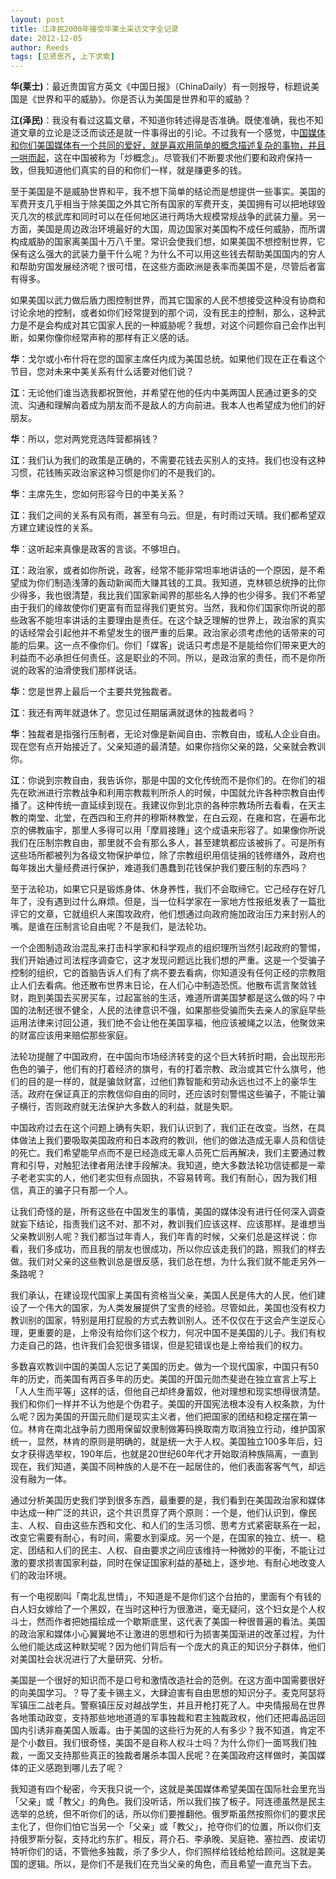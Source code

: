 ```yaml
---
layout: post
title: 江泽民2000年接受华莱士采访文字全记录
date: 2012-12-05
author: Reeds
tags: [见贤思齐, 上下求索]
---
```


   

**华(莱士)**：最近贵国官方英文《中国日报》（ChinaDaily）有一则报导，标题说美国是《世界和平的威胁》。你是否认为美国是世界和平的威胁？

**江(泽民)**：我没有看过这篇文章，不知道你转述得是否准确。既使准确，我也不知道文章的立论是泛泛而谈还是就一件事得出的引论。不过我有一个感觉，中<u>国媒体和你们美国媒体有一个共同的爱好，就是喜欢用简单的概念描述复杂的事物，并且一哄而起</u>，这在中国被称为「炒概念」。尽管我们不断要求他们要和政府保持一致，但我知道他们真实的目的和你们一样，就是赚更多的钱。

至于美国是不是威胁世界和平，我不想下简单的结论而是想提供一些事实。美国的军费开支几乎相当于除美国之外其它所有国家的军费开支，美国拥有可以把地球毁灭几次的核武库和同时可以在任何地区进行两场大规模常规战争的武装力量。另一方面，美国是周边政治环境最好的大国，周边国家对美国构不成任何威胁，而所谓构成威胁的国家离美国十万八千里。常识会使我们想，如果美国不想控制世界，它保有这么强大的武装力量干什么呢？为什么不可以用这些钱去帮助美国国内的穷人和帮助穷国发展经济呢？很可惜，在这些方面欧洲是表率而美国不是，尽管后者富有得多。

如果美国以武力做后盾力图控制世界，而其它国家的人民不想接受这种没有协商和讨论余地的控制，或者如你们经常提到的那个词，没有民主的控制，那么，这种武力是不是会构成对其它国家人民的一种威胁呢？我想，对这个问题你自己会作出判断，如果你像你经常声称的那样有正义感的话。

**华**：戈尔或小布什将在您的国家主席任内成为美国总统。如果他们现在正在看这个节目，您对未来中美关系有什么话要对他们说？

**江**：无论他们谁当选我都祝贺他，并希望在他的任内中美两国人民通过更多的交流、沟通和理解向着成为朋友而不是敌人的方向前进。我本人也希望成为他们的好朋友。

**华**：所以，您对两党竞选阵营都捐钱？

**江**：我们认为我们的政策是正确的，不需要花钱去买别人的支持。我们也没有这种习惯，花钱贿买政治家这种习惯是你们的不是我们的。

**华**：主席先生，您如何形容今日的中美关系？

**江**：我们之间的关系有风有雨，甚至有乌云。但是，有时雨过天晴。我们都希望双方建立建设性的关系。

**华**：这听起来真像是政客的言谈。不够坦白。

**江**：政治家，或者如你所说，政客，经常不能非常坦率地讲话的一个原因，是不希望成为你们制造浅薄的轰动新闻而大赚其钱的工具。我知道，克林顿总统挣的比你少得多，我也很清楚，我比我们国家新闻界的那些名人挣的也少得多。我们不希望由于我们的缘故使你们更富有而显得我们更贫穷。当然，我和你们国家你所说的那些政客不能坦率讲话的主要理由是责任。在这个缺乏理解的世界上，政治家的真实的话经常会引起他并不希望发生的很严重的后果。政治家必须考虑他的话带来的可能的后果。这一点不像你们。你们「媒客」说话只考虑是不是能给你们带来更大的利益而不必承担任何责任。这是职业的不同。所以，是政治家的责任，而不是你所说的政客的油滑使我们那样说话。

**华**：您是世界上最后一个主要共党独裁者。

**江**：我还有两年就退休了。您见过任期届满就退休的独裁者吗？

**华**：独裁者是指强行压制者，无论对像是新闻自由、宗教自由，或私人企业自由。现在您有点开始接近了。父亲知道的最清楚。如果你挡你父亲的路，父亲就会教训你。

**江**：你说到宗教自由，我告诉你，那是中国的文化传统而不是你们的。在你们的祖先在欧洲进行宗教战争和利用宗教裁判所杀人的时候，中国就允许各种宗教自由传播了。这种传统一直延续到现在。我建议你到北京的各种宗教场所去看看，在天主教的南堂、北堂，在西四和王府井的穆斯林教堂，在白云观，在雍和宫，在遍布北京的佛教庙宇，那里人多得可以用「摩肩接踵」这个成语来形容了。如果像你所说我们在压制宗教自由，那里就不会有那么多人，甚至建筑都应该被拆了。可是所有这些场所都被列为各级文物保护单位，除了宗教组织用信徒捐的钱修缮外，政府也每年拨出大量经费进行保护，难道我们愚蠢到花钱保护我们要压制的东西吗？

至于法轮功，如果它只是锻炼身体、休身养性，我们不会取缔它。它己经存在好几年了，没有遇到过什么麻烦。但是，当一位科学家在一家地方性报纸发表了一篇批评它的文章，它就组织人来围攻政府，他们想通过向政府施加政治压力来封别人的嘴。是谁在压制言论自由呢？不是我们，是法轮功。

一个企图制造政治混乱来打击科学家和科学观点的组织理所当然引起政府的警惕，我们开始通过司法程序调查它，这才发现问题远比我们想的严重。这是一个受骗子控制的组织，它的首脑告诉人们有了病不要去看病，你知道没有任何正经的宗教阻止人们去看病。他还散布世界末日论，在人们心中制造恐慌。他散布谎言聚敛钱财，跑到美国去买房买车，过起富翁的生活，难道所谓美国梦都是这么做的吗？中国的法制还很不健全，人民的法律意识不强，如果那些受骗而失去亲人的家庭早些运用法律来讨回公道，我们绝不会让他在美国享福，他应该被绳之以法，他聚敛来的财富应该用来赔偿那些家庭。

法轮功提醒了中国政府，在中国向市场经济转变的这个巨大转折时期，会出现形形色色的骗子，他们有的打着经济的旗号，有的打着宗教、政治或其它什么旗号，他们的目的是一样的，就是骗敛财富，过他们靠智能和劳动永远也过不上的豪华生活。政府在保证真正的宗教信仰自由的同时，还应该时刻警惕这些骗子，不能让骗子横行，否则政府就无法保护大多数人的利益，就是失职。

中国政府过去在这个问题上确有失职，我们认识到了，我们正在改变。当然，在具体做法上我们要吸取美国政府和日本政府的教训，他们的做法造成无辜人员和信徒的死亡。我们希望能早点而不是已经造成无辜人员死亡后再解决，我们主要通过教育和引导，对触犯法律者用法律手段解决。我知道，绝大多数法轮功信徒都是一辈子老老实实的人，他们老实但有点固执，不容易转弯。我们有耐心，因为我们相信，真正的骗子只有那一个人。

让我们奇怪的是，所有这些在中国发生的事情，美国的媒体没有进行任何深入调查就妄下结论，指责我们这不对、那不对，教训我们应该这样、应该那样。是谁想当父亲教训别人呢？我们都当过年青人，我们年青的时候，父亲们总是这样说：你看，我们多成功，而且我的朋友也很成功，所以你应该走我们的路，照我们的样去做。我们对父亲的这些教训总是很反感，我们总在想，为什么我们就不能走另外一条路呢？

我们承认，在建设现代国家上美国有资格当父亲，美国人民是伟大的人民，他们建设了一个伟大的国家，为人类发展提供了宝贵的经验。尽管如此，美国也没有权力教训别的国家，特别是用打屁股的方式去教训别人。还不仅仅在于这会产生逆反心理，更重要的是，上帝没有给你们这个权力，何况中国不是美国的儿子。我们有权力走自己的路，也许我们会犯很多错误，但是犯错误也是上帝给我们的权力。

多数喜欢教训中国的美国人忘记了美国的历史。做为一个现代国家，中国只有50年的历史，而美国有两百多年的历史。美国的开国元勋杰斐逊在独立宣言上写上「人人生而平等」这样的话，但他自己却终身蓄奴，他对理想和现实想得很清楚。我们和你们一样并不认为他是个伪君子。美国的开国宪法根本没有人权条款，为什么呢？因为美国的开国元勋们是现实主义者，他们把国家的团结和稳定摆在第一位。林肯在南北战争前力图用保留奴隶制做筹码换取南方取消独立行动，维护国家统一，显然，林肯的原则是明确的，就是统一大于人权。美国独立100多年后，妇女才获得选举权，190年后，也就是20世纪60年代才开始取消种族隔离，一直到现在，我们知道，美国不同种族的人是不在一起居住的，他们表面客客气气，却远没有融为一体。

通过分析美国历史我们学到很多东西，最重要的是，我们看到在美国政治家和媒体中达成一种广泛的共识，这个共识贯穿了两个原则：一个是，他们认识到，像民主、人权、自由这些东西和文化、和人们的生活习惯、思考方式紧密联系在一起，改变它需要有耐心，有时间，需要水到渠成。另一个是，在国家的独立、统一、稳定、团结和人们的民主、人权、自由要求之间应该维持一种微妙的平衡，不能让过激的要求损害国家利益，同时在保证国家利益的基础上，逐步地、有耐心地改变人们的政治环境。

有一个电视剧叫「南北乱世情」，不知道是不是你们这个台拍的，里面有个有钱的白人妇女嫁给了一个黑奴，在当时这种行为很激进，毫无疑问，这个妇女是个人权斗士，然而作者把她描绘成一个歇斯底里，这代表了美国一种很普遍的看法。美国的政治家和媒体小心翼翼地不让激进的思想和行为损害美国渐进的改革过程，为什么他们能达成这种默契呢？因为他们背后有一个庞大的真正的知识分子群体，他们对美国社会状况进行了大量研究、分析。

美国是一个很好的知识而不是口号和激情改造社会的范例。在这方面中国需要很好的向美国学习。？导了麦卡锡主义，大肆迫害有自由思想的知识分子。麦克阿瑟将军镇压二战老兵。警察镇压反对越战学生，并且开枪打死了人。中央情报局在世界各地策动政变，支持那些地地道道的军事独裁和君主独裁政权，他们还把毒品运回国内引诱非裔美国人贩毒。由于美国的这些行为死的人有多少？我不知道，肯定不是个小数目。我们很奇怪，美国不是自称人权斗士吗？为什么你们一面骂我们独裁，一面又支持那些真正的独裁者屠杀本国人民呢？在美国政府这样做时，美国媒体的正义感跑到哪儿去了呢？

我知道有四个秘密，今天我只说一个，这就是美国媒体希望美国在国际社会里充当「父亲」或「教父」的角色。我们没听话，所以我们挨了板子。阿连德虽然是民主选举的总统，但不听你们的话，所以你们要推翻他。俄罗斯虽然按照你们的要求民主化了，但你们怕它当另一个「父亲」或「教父」，抢夺你们的位置，所以你们支持俄罗斯分裂，支持北约东扩。相反，蒋介石、李承晚、吴庭艳、塞拉西、皮诺切特听你们的话，不管他多独裁，杀了多少人，你们照样给钱给枪给顾问。这就是美国的逻辑。所以，是你们不是我们在充当父亲的角色，而且希望一直充当下去。